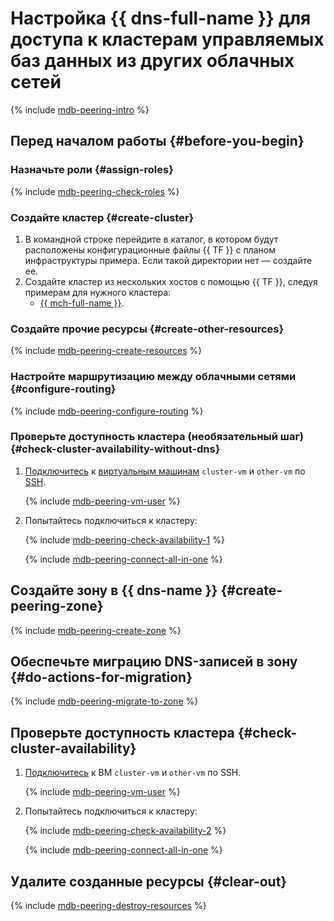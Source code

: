 # Настройка {{ dns-full-name }} для доступа к кластерам управляемых баз данных из других облачных сетей


{% include [mdb-peering-intro](../_tutorials_includes/mdb-dns-peering/intro.md) %}

## Перед началом работы {#before-you-begin}

### Назначьте роли {#assign-roles}

{% include [mdb-peering-check-roles](../_tutorials_includes/mdb-dns-peering/check-roles.md) %}

### Создайте кластер {#create-cluster}

1. В командной строке перейдите в каталог, в котором будут расположены конфигурационные файлы {{ TF }} с планом инфраструктуры примера. Если такой директории нет — создайте ее.
1. Создайте кластер из нескольких хостов с помощью {{ TF }}, следуя примерам для нужного кластера:
   * [{{ mch-full-name }}](../../managed-clickhouse/operations/cluster-create.md#creating-a-multi-host-cluster).

### Создайте прочие ресурсы {#create-other-resources}

{% include [mdb-peering-create-resources](../_tutorials_includes/mdb-dns-peering/create-resources.md) %}

### Настройте маршрутизацию между облачными сетями {#configure-routing}

{% include [mdb-peering-configure-routing](../_tutorials_includes/mdb-dns-peering/configure-routing.md) %}

### Проверьте доступность кластера (необязательный шаг) {#check-cluster-availability-without-dns}

1. [Подключитесь](../../compute/operations/vm-connect/ssh.md#vm-connect) к [виртуальным машинам](../../compute/concepts/vm.md) `cluster-vm` и `other-vm` по [SSH](../../glossary/ssh-keygen.md).

   {% include [mdb-peering-vm-user](../_tutorials_includes/mdb-dns-peering/vm-user-warning.md) %}

1. Попытайтесь подключиться к кластеру:

   {% include [mdb-peering-check-availability-1](../_tutorials_includes/mdb-dns-peering/check-availability-1.md) %}

   {% include [mdb-peering-connect-all-in-one](../_tutorials_includes/mdb-dns-peering/mdb-connect-all-in-one.md) %}

## Создайте зону в {{ dns-name }} {#create-peering-zone}

{% include [mdb-peering-create-zone](../_tutorials_includes/mdb-dns-peering/create-zone.md) %}

## Обеспечьте миграцию DNS-записей в зону {#do-actions-for-migration}

{% include [mdb-peering-migrate-to-zone](../_tutorials_includes/mdb-dns-peering/migrate-to-zone.md) %}

## Проверьте доступность кластера {#check-cluster-availability}

1. [Подключитесь](../../compute/operations/vm-connect/ssh.md#vm-connect) к ВМ `cluster-vm` и `other-vm` по SSH.

   {% include [mdb-peering-vm-user](../_tutorials_includes/mdb-dns-peering/vm-user-warning.md) %}

1. Попытайтесь подключиться к кластеру:

   {% include [mdb-peering-check-availability-2](../_tutorials_includes/mdb-dns-peering/check-availability-2.md) %}

   {% include [mdb-peering-connect-all-in-one](../_tutorials_includes/mdb-dns-peering/mdb-connect-all-in-one.md) %}

## Удалите созданные ресурсы {#clear-out}

{% include [mdb-peering-destroy-resources](../_tutorials_includes/mdb-dns-peering/destroy-resources.md) %}